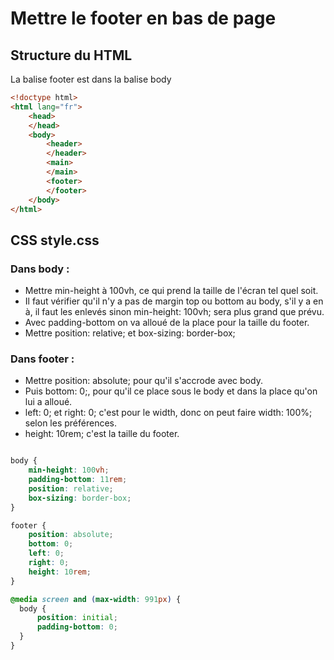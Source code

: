 # Mettre le footer en bas de page

## Structure du HTML

La balise footer est dans la balise body

```html
<!doctype html>
<html lang="fr">
    <head>
    </head>
    <body>
        <header>
        </header>
        <main>
        </main>
        <footer>
        </footer>
    </body>
</html>
```

## CSS style.css

### Dans body :

- Mettre min-height à 100vh, ce qui prend la taille de l'écran tel quel soit. 
- Il faut vérifier qu'il n'y a pas de margin top ou bottom au body, s'il y a en à, il faut les enlevés sinon min-height: 100vh; sera plus grand que prévu.
- Avec padding-bottom on va alloué de la place pour la taille du footer.
- Mettre position: relative; et box-sizing: border-box;

### Dans footer :

- Mettre position: absolute; pour qu'il s'accrode avec body.
- Puis bottom: 0;, pour qu'il ce place sous le body et dans la place qu'on lui a alloué.
- left: 0; et right: 0; c'est pour le width, donc on peut faire width: 100%; selon les préférences.
- height: 10rem; c'est la taille du footer.

```css

body {
    min-height: 100vh;
    padding-bottom: 11rem;
    position: relative;
    box-sizing: border-box;
}

footer {
    position: absolute;
    bottom: 0;
    left: 0;
    right: 0;
    height: 10rem;
}

@media screen and (max-width: 991px) {
  body {
      position: initial;
      padding-bottom: 0;
  }
}
```
